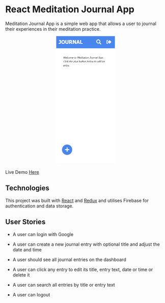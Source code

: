 # React Meditation Journal App

Meditation Journal App is a simple web app that allows a user to journal their experiences in their meditation practice.

<p align="center">
  <img height="400" src="public/images/demo.gif">
</p>

Live Demo [Here](http://meditation-journal-app.herokuapp.com/dashboard)

## Technologies

This project was built with <a href="https://reactjs.org/">React</a> and <a href="https://redux.js.org/">Redux</a> and utilises Firebase for authentication and data storage.

## User Stories

- A user can login with Google

- A user can create a new journal entry with optional title and adjust the date and time

- A user should see all journal entries on the dashboard

- A user can click any entry to edit its title, entry text, date or time or delete it

- A user can search all entries by title or entry text

- A user can logout
